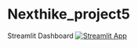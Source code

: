 # Nexthike_project5

Streamlit Dashboard [![Streamlit App](https://static.streamlit.io/badges/streamlit_badge_black_white.svg)](https://nexthikeproject5-rdk8c84mvwkuxjvzeirbec.streamlit.app/)
